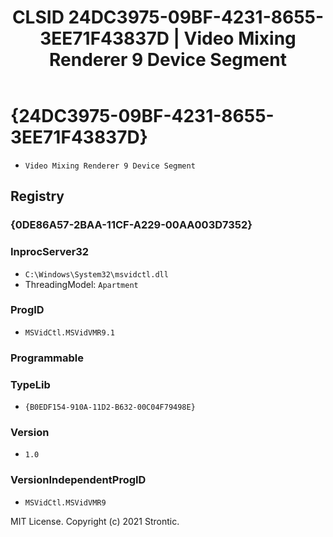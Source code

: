 ﻿---
title: "CLSID 24DC3975-09BF-4231-8655-3EE71F43837D | Video Mixing Renderer 9 Device Segment"
excerpt: What is COM-Object CLSID 24DC3975-09BF-4231-8655-3EE71F43837D?
---

# {24DC3975-09BF-4231-8655-3EE71F43837D}

* `Video Mixing Renderer 9 Device Segment`

## Registry


### {0DE86A57-2BAA-11CF-A229-00AA003D7352}


### InprocServer32

* `C:\Windows\System32\msvidctl.dll`
* ThreadingModel: `Apartment`

### ProgID

* `MSVidCtl.MSVidVMR9.1`

### Programmable


### TypeLib

* `{B0EDF154-910A-11D2-B632-00C04F79498E}`

### Version

* `1.0`

### VersionIndependentProgID

* `MSVidCtl.MSVidVMR9`

MIT License. Copyright (c) 2021 Strontic.


